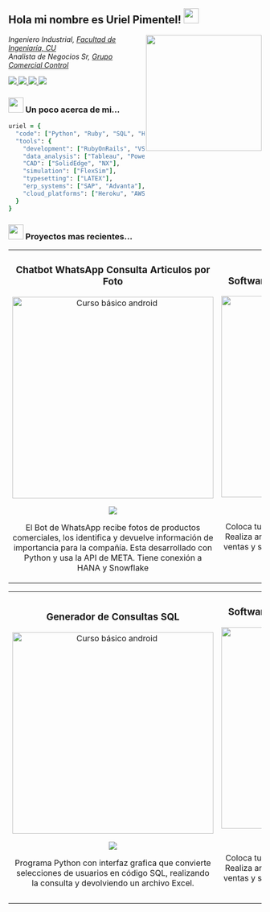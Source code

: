 <h2> Hola mi nombre es Uriel Pimentel! <img src="https://media.giphy.com/media/v1.Y2lkPTc5MGI3NjExbm51azdkMjZ1Z3FncTY4eXluY3gwZWVnejZyNWU0bnM3bDlyaXhjMyZlcD12MV9pbnRlcm5hbF9naWZfYnlfaWQmY3Q9Zw/Cmr1OMJ2FN0B2/giphy.gif" width="30"></h2>
<img align='right' src="https://media.giphy.com/media/v1.Y2lkPTc5MGI3NjExY3Jqc2R4ZHRjZGg0bmF1dDNteW5mbWlhZW10ZjdiY2N2YmtmeDU2biZlcD12MV9pbnRlcm5hbF9naWZfYnlfaWQmY3Q9Zw/qgQUggAC3Pfv687qPC/giphy.gif" width="230">
<p><em>Ingeniero Industrial, <a href="https://www.ingenieria.unam.mx/">Facultad de Ingeniaría, CU </a>
</br>Analista de Negocios Sr, <a href="https://www.ccontrol.com.mx/">Grupo Comercial Control</a> 
</em></p>

<a href="https://www.linkedin.com/in/uriel-alan-pimentel-hidrogo-a63136178/" target="_blank">
    <img src="https://img.shields.io/badge/LinkedIn-0077B5?style=for-the-badge&logo=linkedin&logoColor=white/"/>
</a>
<a href="https://www.facebook.com/uri.alan.77?locale=es_LA" target="_blank">
    <img src="https://img.shields.io/badge/Facebook-1877F2?style=for-the-badge&logo=facebook&logoColor=white"/>
</a>
<a href="https://wa.me/525580351664" target="_blank">
    <img src="https://img.shields.io/badge/WhatsApp-25D366?style=for-the-badge&logo=whatsapp&logoColor=white"/>
</a>
<a href="mailto:uriel.pimentel.hidrogo@gmail.com" target="_blank">
    <img src="https://img.shields.io/badge/Gmail-D14836?style=for-the-badge&logo=gmail&logoColor=white"/>
</a>

### <img src="https://media.giphy.com/media/WUlplcMpOCEmTGBtBW/giphy.gif" width="30"> Un poco acerca de mi...  

```ruby
uriel = {
  "code": ["Python", "Ruby", "SQL", "HTML", "CSS"],
  "tools": {
    "development": ["RubyOnRails", "VSCode", "Git"],
    "data_analysis": ["Tableau", "PowerBI", "Jupyter", "Excel", "Pandas", "Numpy"],
    "CAD": ["SolidEdge", "NX"],
    "simulation": ["FlexSim"],
    "typesetting": ["LATEX"],
    "erp_systems": ["SAP", "Advanta"],
    "cloud_platforms": ["Heroku", "AWS"]
  }
}
```

### <img src="https://media.giphy.com/media/v1.Y2lkPTc5MGI3NjExYmgxMml3NXY0Y2dmNXhjMXZyM2IzaWJsZjU0dGp5eHN0Zm5rcnB6cyZlcD12MV9pbnRlcm5hbF9naWZfYnlfaWQmY3Q9Zw/CjmvTCZf2U3p09Cn0h/giphy.gif" width="30"> Proyectos mas recientes... 

<table>
<tr>
<td width="50%">
<h3 align="center">Chatbot WhatsApp Consulta Articulos por Foto</h3>
<div align="center">
<a href="https://youtu.be/bBskCBXI6Wg" target="_blank"><img src="https://i.imgur.com/wiGPDan.jpeg" width="400" alt="Curso básico android"></a>
<p>
<a href="https://youtu.be/bBskCBXI6Wg" target="_blank">
<img src="https://img.shields.io/badge/-Youtube-green?style=for-the-badge&color=fbfc40">
</a>
</p>
<p>El Bot de WhatsApp recibe fotos de productos comerciales, los identifica y devuelve información de importancia para la compañía. Esta desarrollado con Python y usa la API de META. Tiene conexión a HANA y Snowflake </p>
</div>
                                                                                      
</td>

<td width="50%">
<h3 align="center">Software para Cálculo de Transferencias</h3>
<div align="center">                                       
<a href="https://youtu.be/XlLQurPsyFw" target="_blank"><img src="https://i.imgur.com/1hwvXvG.jpeg" width="400" alt="Curso básico android"></a>
<br>
<p>
<a href="[https://youtu.be/XlLQurPsyFw" target="_blank">
<img src="https://img.shields.io/badge/-Youtube-green?style=for-the-badge&color=fbfc40">
</a>
</p>
<p>Coloca tu inventario en el tiempo y lugar correctos. Realiza análisis de bases de datos para pronosticar ventas y sugerir transferencias entre tiendas de una organización.</p>
</div>                                                             
</table>                                                                                 
</div>


<table>
<tr>
<td width="50%">
<h3 align="center">Generador de Consultas SQL</h3>
<div align="center">
<a href="https://youtu.be/pC4QGR2eOt4" target="_blank"><img src="https://i.imgur.com/C4NaRqv.jpeg" width="400" alt="Curso básico android"></a>
<p>
<a href="https://youtu.be/pC4QGR2eOt4" target="_blank">
<img src="https://img.shields.io/badge/-Youtube-green?style=for-the-badge&color=fbfc40">
</a>
</p>
<p>Programa Python con interfaz grafica que convierte selecciones de usuarios en código SQL, realizando la consulta y devolviendo un archivo Excel. </p>
</div>
                                                                                      
</td>

<td width="50%">
<h3 align="center">Software para Cálculo de Transferencias</h3>
<div align="center">                                       
<a href="https://youtu.be/XlLQurPsyFw" target="_blank"><img src="https://i.imgur.com/1hwvXvG.jpeg" width="400" alt="Curso básico android"></a>
<br>
<p>
<a href="[https://youtu.be/XlLQurPsyFw" target="_blank">
<img src="https://img.shields.io/badge/-Youtube-green?style=for-the-badge&color=fbfc40">
</a>
</p>
<p>Coloca tu inventario en el tiempo y lugar correctos. Realiza análisis de bases de datos para pronosticar ventas y sugerir transferencias entre tiendas de una organización.</p>
</div>                                                             
</table>                                                                                 
</div>
<br>


